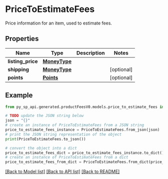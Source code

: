 # PriceToEstimateFees

Price information for an item, used to estimate fees.

## Properties

Name | Type | Description | Notes
------------ | ------------- | ------------- | -------------
**listing_price** | [**MoneyType**](MoneyType.md) |  | 
**shipping** | [**MoneyType**](MoneyType.md) |  | [optional] 
**points** | [**Points**](Points.md) |  | [optional] 

## Example

```python
from py_sp_api.generated.productFeesV0.models.price_to_estimate_fees import PriceToEstimateFees

# TODO update the JSON string below
json = "{}"
# create an instance of PriceToEstimateFees from a JSON string
price_to_estimate_fees_instance = PriceToEstimateFees.from_json(json)
# print the JSON string representation of the object
print(PriceToEstimateFees.to_json())

# convert the object into a dict
price_to_estimate_fees_dict = price_to_estimate_fees_instance.to_dict()
# create an instance of PriceToEstimateFees from a dict
price_to_estimate_fees_from_dict = PriceToEstimateFees.from_dict(price_to_estimate_fees_dict)
```
[[Back to Model list]](../README.md#documentation-for-models) [[Back to API list]](../README.md#documentation-for-api-endpoints) [[Back to README]](../README.md)


